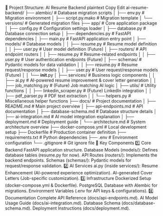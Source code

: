 📂 Project Structure: AI Resume Backend
plaintext
Copy
Edit
ai-resume-backend/
├── alembic/ # Database migration scripts
│ ├── env.py # Migration environment
│ ├── script.py.mako # Migration template
│ └── versions/ # Generated migration files
├── app/ # Core application package
│ ├── config.py # Configuration settings loader
│ ├── database.py # Database connection setup
│ ├── dependencies.py # FastAPI dependencies
│ ├── main.py # FastAPI application entry point
│ ├── models/ # Database models
│ │ ├── resume.py # Resume model definition
│ │ ├── user.py # User model definition (Future)
│ ├── routers/ # API endpoint routers
│ │ ├── resume.py # Resume-related endpoints
│ │ ├── user.py # User authentication endpoints (Future)
│ ├── schemas/ # Pydantic models for data validation
│ │ ├── resume.py # Resume request/response models
│ │ ├── user.py # User request/response models (Future)
│ │ └── **init**.py
│ ├── services/ # Business logic components
│ │ ├── ai.py # AI-powered resume improvement & cover letter generation
│ │ ├── job_matching.py # (Future) Job matching AI logic
│ ├── utils/ # Utility functions
│ │ ├── linkedin_scraper.py # (Future) LinkedIn integration
│ │ ├── pdf_parser.py # PDF text extraction
│ │ └── helpers.py # Miscellaneous helper functions
├── docs/ # Project documentation
│ ├── README.md # Main project overview
│ ├── api-endpoints.md # API documentation
│ ├── database-schema.md # Database structure details
│ ├── ai-integration.md # AI model integration explanation
│ ├── deployment.md # Deployment guide
│ └── architecture.md # System architecture overview
├── docker-compose.yml # Local development setup
├── Dockerfile # Production container definition
├── requirements.txt # Python dependencies
├── .env # Environment configuration
└── .gitignore # Git ignore file
📌 Key Components
1️⃣ Core Backend
FastAPI application structure.
Database Models (models/): Defines database tables (resume.py for now).
API Routes (routers/): Implements the backend endpoints.
Schemas (schemas/): Pydantic models for request/response validation.
2️⃣ AI Services
ai.py (inside services/):
Resume Enhancement (AI-powered experience optimization).
AI-generated Cover Letters (Job-specific customization).
3️⃣ Infrastructure
Dockerized Setup (docker-compose.yml & Dockerfile).
PostgreSQL Database with Alembic for migrations.
Environment Variables (.env for API keys & configurations).
4️⃣ Documentation
Complete API Reference (docs/api-endpoints.md).
AI Model Usage Guide (docs/ai-integration.md).
Database Schema (docs/database-schema.md).
Deployment Instructions (docs/deployment.md).
